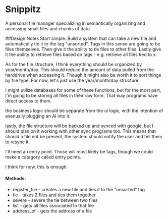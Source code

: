 # Snippitz
A personal file manager specializing in semantically organizing and accessing small files and chunks of data


##Design Notes
Start simple. Build a system that can take a new file and automatically tie it to the tag "unsorted".
Tags in this sense are going to be files themselves.
Then give it the ability to tie files to other files.
Lastly give it the ability to retrieve files based on tags - e.g. retrieve all files tied to x.

As for the file structure, I think everything should be organized by year/month/day. This should reduce the amount of data pulled from the harddrive when accessing it.
Though it might also be worth it to sort things by file type. For now, let's just use the year/month/day structure.


I might utilize databases for some of these functions, but for the most part, I'm going to be storing all files in their raw form. That way programs have direct access to them.

the business logic should be separate from the ui logic, with the intention of evenually plugging an AI into it.

lastly, the file structure will be backed up and synced with google, but I should plan on it working with other sync programs too.
This means that should a file not be present, the system should notify the user and tell them to resync it.

I'll need an entry point.
Those will most likely be tags, though we could make a catagory called entry points.

I think for now, this is enough.

#### Methods:
* register_file - creates a new file and ties it to the "unsorted" tag 
* tie - takes 2 files and ties them together
* severe - severe the tie between two files
* list - gets all files associated to that file
* address_of - gets the address of a file